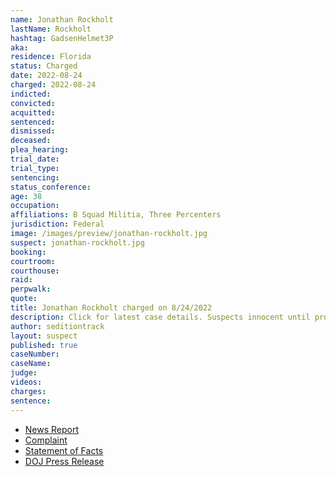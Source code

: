 ```yaml
---
name: Jonathan Rockholt
lastName: Rockholt
hashtag: GadsenHelmet3P
aka:
residence: Florida
status: Charged
date: 2022-08-24
charged: 2022-08-24
indicted:
convicted:
acquitted:
sentenced:
dismissed:
deceased:
plea_hearing:
trial_date:
trial_type:
sentencing:
status_conference:
age: 38
occupation:
affiliations: B Squad Militia, Three Percenters
jurisdiction: Federal
image: /images/preview/jonathan-rockholt.jpg
suspect: jonathan-rockholt.jpg
booking:
courtroom:
courthouse:
raid:
perpwalk:
quote:
title: Jonathan Rockholt charged on 8/24/2022
description: Click for latest case details. Suspects innocent until proven guilty.
author: seditiontrack
layout: suspect
published: true
caseNumber: 
caseName:
judge:
videos:
charges:
sentence:
---
```

- [News Report](https://abcnews.go.com/US/wireStory/fbi-militia-members-charged-storming-capitol-88818164)
- [Complaint](https://www.justice.gov/usao-dc/case-multi-defendant/file/1529806/download)
- [Statement of Facts](https://www.justice.gov/usao-dc/case-multi-defendant/file/1529811/download)
- [DOJ Press Release](https://www.justice.gov/usao-dc/pr/five-florida-men-arrested-charges-actions-during-jan-6-capitol-breach)
